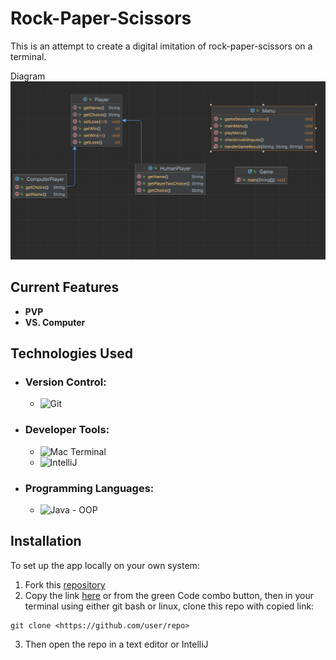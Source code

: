 # Rock-Paper-Scissors
This is an attempt to create a digital imitation of rock-paper-scissors on a terminal.

Diagram
![Screenshot of the mini-project diagram](./images/diagram.png)
## Current Features
- **PVP**
- **VS. Computer**
## Technologies Used
- ### Version Control:
    - ![Git](https://img.shields.io/badge/GIT-E44C30?style=for-the-badge&logo=git&logoColor=white)
- ### Developer Tools:
    - ![Mac Terminal](https://img.shields.io/badge/GNU%20Bash-4EAA25?style=for-the-badge&logo=GNU%20Bash&logoColor=white)
    - ![IntelliJ](https://img.shields.io/badge/IntelliJ_IDEA-000000.svg?style=for-the-badge&logo=intellij-idea&logoColor=white)
- ### Programming Languages:
   - ![Java](https://img.shields.io/badge/Java-ED8B00?style=for-the-badge&logo=openjdk&logoColor=white) - OOP
## Installation
To set up the app locally on your own system:
1. Fork this [repository](https://github.com/t-hendricks/rock-paper-scissors)
2. Copy the link [here](https://github.com/t-hendricks/rock-paper-scissors.git) or from the green Code combo button, then in your terminal using either git bash or linux, clone this repo with copied link:
```
git clone <https://github.com/user/repo>
```
3. Then open the repo in a text editor or IntelliJ
